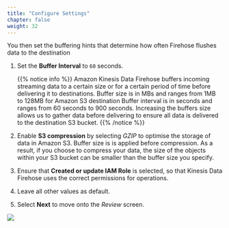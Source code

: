 ```yaml
---
title: "Configure Settings"
chapter: false
weight: 32
---
```


You then set the buffering hints that determine how often Firehose flushes data to the destination

1. Set the **Buffer Interval** to `60` seconds.

	{{% notice info %}}
Amazon Kinesis Data Firehose buffers incoming streaming data to a certain size or for a certain period of time before delivering it to destinations. Buffer size is in MBs and ranges from 1MB to 128MB for Amazon S3 destination Buffer interval is in seconds and ranges from 60 seconds to 900 seconds. Increasing the buffers size allows us to gather data before delivering to ensure all data is delivered to the destination S3 bucket.
{{% /notice %}}

1. Enable **S3 compression** by selecting *GZIP* to optimise the storage of data in Amazon S3. Buffer size is is applied before compression. As a result, if you choose to compress your data, the size of the objects within your S3 bucket can be smaller than the buffer size you specify.

1. Ensure that **Created or update IAM Role** is selected, so that Kinesis Data Firehose uses the correct permissions for operations.

1. Leave all other values as default.

1. Select **Next** to move onto the _Review_ screen.

![](/images/beam-on-kda/kfh-configure.png)
